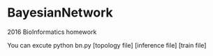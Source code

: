 # BayesianNetwork
2016 BioInformatics homework


You can excute
python bn.py [topology file] [inference file] [train file]
